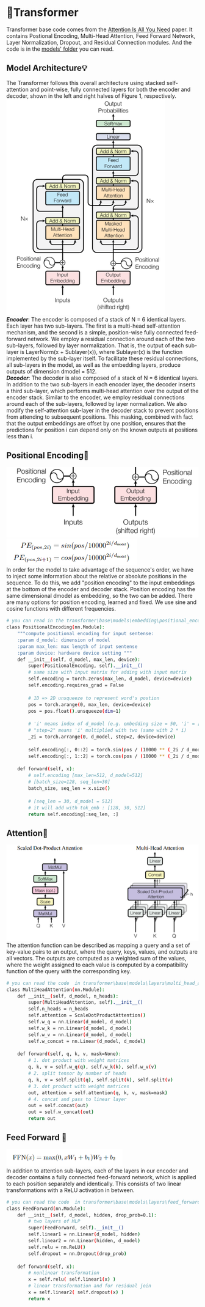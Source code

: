 # :rocket:Transformer

Transformer base code comes from the [Attention Is All You Need](https://arxiv.org/pdf/1706.03762v7) paper. It contains Postional Encoding, Multi-Head Attention, Feed Forward Network, Layer Normalization, Dropout, and Residual Connection modules. And the code is in the [models' folder](transformer/base/models) you can read.  

## Model Architecture:bulb:

The Transformer follows this overall architecture using stacked self-attention and point-wise, fully
connected layers for both the encoder and decoder, shown in the left and right halves of Figure 1,
respectively.  
![model architecture](assets/model_architecture.jpg)  
___Encoder___: The encoder is composed of a stack of N = 6 identical layers. Each layer has two sub-layers. The first is a multi-head self-attention mechanism, and the second is a simple, position-wise fully connected feed-forward network. We employ a residual connection around each of the two sub-layers, followed by layer normalization. That is, the output of each sub-layer is LayerNorm(x + Sublayer(x)), where Sublayer(x) is the function implemented by the sub-layer itself. To facilitate these residual connections, all sub-layers in the model, as well as the embedding
layers, produce outputs of dimension dmodel = 512.  
___Decoder___: The decoder is also composed of a stack of N = 6 identical layers. In addition to the two sub-layers in each encoder layer, the decoder inserts a third sub-layer, which performs multi-head attention over the output of the encoder stack. Similar to the encoder, we employ residual connections around each of the sub-layers, followed by layer normalization. We also modify the self-attention
sub-layer in the decoder stack to prevent positions from attending to subsequent positions. This masking, combined with fact that the output embeddings are offset by one position, ensures that the predictions for position i can depend only on the known outputs at positions less than i.  

## Positional Encoding:book:

![Positional Encoding](assets/positional_img.jpg)  
![Positional Encoding](assets/positional_encoding.jpg)  
In order for the model to take advantage of the sequence's order, we have to inject some information about the relative or absolute positions in the sequence. To do this, we add "position encoding" to the input embeddings at the bottom of the encoder and decoder stack. Position encoding has the same dimensional dmodel as embedding, so the two can be added. There are many options for position encoding, learned and fixed. We use sine and cosine functions with different frequencies.

```bash
# you can read in the transformer\base\models\embedding\positional_encoding.py
class PositionalEncoding(nn.Module):
    """compute positional encoding for input sentense:
    :param d_model: dimension of model
    :param max_len: max length of input sentense
    :param device: hardware device setting """
    def __init__(self, d_model, max_len, device):
        super(PositionalEncoding, self).__init__()
        # same size with input matrix for adding with input matrix
        self.encoding = torch.zeros(max_len, d_model, device=device)
        self.encoding.requires_grad = False

        # 1D => 2D unsqueeze to represent word's postion
        pos = torch.arange(0, max_len, device=device)
        pos = pos.float().unsqueeze(dim=1)
        
        # 'i' means index of d_model (e.g. embedding size = 50, 'i' = [0,50])
        # "step=2" means 'i' multiplied with two (same with 2 * i)
        _2i = torch.arrange(0, d_model, step=2, device=device)

        self.encoding[:, 0::2] = torch.sin(pos / (10000 ** (_2i / d_model)))
        self.encoding[:, 1::2] = torch.cos(pos / (10000 ** (_2i / d_model)))

    def forward(self, x):
        # self.encoding [max_len=512, d_model=512]
        # [batch_size=128, seq_len=30]
        batch_size, seq_len = x.size()

        # [seq_len = 30, d_model = 512]
        # it will add with tok_emb : [128, 30, 512]
        return self.encoding[:seq_len, :]
```

## Attention:book:

![attention](assets/multi_attention.jpg)  
The attention function can be described as mapping a query and a set of key-value pairs to an output, where the query, keys, values, and outputs are all vectors. The outputs are computed as a weighted sum of the values, where the weight assigned to each value is computed by a compatibility function of the query with the corresponding key.

```bash
# you can read the code  in transformer\base\models\layers\multi_head_attention.py
class MultiHeadAttention(nn.Module):
    def __init__(self, d_model, n_heads):
        super(MultiHeadAttention, self).__init__()
        self.n_heads = n_heads  
        self.attention = ScaleDotProductAttention() 
        self.w_q = nn.Linear(d_model, d_model)
        self.w_k = nn.Linear(d_model, d_model)
        self.w_v = nn.Linear(d_model, d_model)
        self.w_concat = nn.Linear(d_model, d_model)

    def forward(self, q, k, v, mask=None):
        # 1. dot product with weight matrices
        q, k, v = self.w_q(q), self.w_k(k), self.w_v(v)
        # 2. split tensor by number of heads
        q, k, v = self.split(q), self.split(k), self.split(v)
        # 3. dot product with weight matrices
        out, attention = self.attention(q, k, v, mask=mask)
        # 4. concat and pass to linear layer
        out = self.concat(out)
        out = self.w_concat(out)
        return out
```

## Feed Forward :book:

![feed forward](assets/feed_forward.jpg)  
In addition to attention sub-layers, each of the layers in our encoder and decoder contains a fully connected feed-forward network, which is applied to each position separately and identically. This consists of two linear transformations with a ReLU activation in between.  

```bash
# you can read the code  in transformer\base\models\layers\feed_forward.py
class FeedForward(nn.Module):
    def __init__(self, d_model, hidden, drop_prob=0.1):
        # two layers of MLP
        super(FeedForward, self).__init__()
        self.linear1 = nn.Linear(d_model, hidden)
        self.linear2 = nn.Linear(hidden, d_model)
        self.relu = nn.ReLU()
        self.dropout = nn.Dropout(drop_prob)

    def forward(self, x):
        # nonlinear transformation
        x = self.relu( self.linear1(x) )
        # linear transformation and for residual join
        x = self.linear2( self.dropout(x) )
        return x
```
